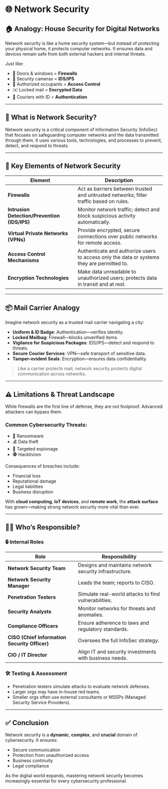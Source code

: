 # 🌐 Network Security

## 🏠 Analogy: House Security for Digital Networks

Network security is like a home security system—but instead of protecting your physical home, it protects computer networks. It ensures data and devices remain safe from both external hackers and internal threats.

Just like:
- 🔐 Doors & windows = **Firewalls**
- 🚨 Security cameras = **IDS/IPS**
- 🧍 Authorized occupants = **Access Control**
- ✉️ Locked mail = **Encrypted Data**
- 🧳 Couriers with ID = **Authentication**

---

## 🔧 What is Network Security?

Network security is a critical component of Information Security (InfoSec) that focuses on safeguarding computer networks and the data transmitted through them. It uses various tools, technologies, and processes to prevent, detect, and respond to threats.

---

## 🧩 Key Elements of Network Security

| Element                             | Description                                                                                  |
|-------------------------------------|----------------------------------------------------------------------------------------------|
| **Firewalls**                       | Act as barriers between trusted and untrusted networks; filter traffic based on rules.       |
| **Intrusion Detection/Prevention (IDS/IPS)** | Monitor network traffic; detect and block suspicious activity automatically.         |
| **Virtual Private Networks (VPNs)** | Provide encrypted, secure connections over public networks for remote access.                |
| **Access Control Mechanisms**       | Authenticate and authorize users to access only the data or systems they are permitted to.   |
| **Encryption Technologies**         | Make data unreadable to unauthorized users; protects data in transit and at rest.            |

---

## 📦 Mail Carrier Analogy

Imagine network security as a trusted mail carrier navigating a city:

- **Uniform & ID Badge**: Authentication—verifies identity.
- **Locked Mailbag**: Firewall—blocks unverified items.
- **Vigilance for Suspicious Packages**: IDS/IPS—detect and respond to threats.
- **Secure Courier Services**: VPN—safe transport of sensitive data.
- **Tamper-evident Seals**: Encryption—ensures data confidentiality.

> Like a carrier protects mail, network security protects digital communication across networks.

---

## ⚠️ Limitations & Threat Landscape

While firewalls are the first line of defense, they are not foolproof. Advanced attackers can bypass them.

### Common Cybersecurity Threats:
- 🛑 Ransomware
- 💰 Data theft
- 🎯 Targeted espionage
- 🕵️ Hacktivism

Consequences of breaches include:
- Financial loss
- Reputational damage
- Legal liabilities
- Business disruption

With **cloud computing**, **IoT devices**, and **remote work**, the **attack surface** has grown—making strong network security more vital than ever.

---

## 🧑‍💼 Who’s Responsible?

### 🔒 Internal Roles

| Role                      | Responsibility                                                                 |
|---------------------------|-------------------------------------------------------------------------------|
| **Network Security Team** | Designs and maintains network security infrastructure.                        |
| **Network Security Manager** | Leads the team; reports to CISO.                                              |
| **Penetration Testers**   | Simulate real-world attacks to find vulnerabilities.                          |
| **Security Analysts**     | Monitor networks for threats and anomalies.                                   |
| **Compliance Officers**   | Ensure adherence to laws and regulatory standards.                            |
| **CISO (Chief Information Security Officer)** | Oversees the full InfoSec strategy.                               |
| **CIO / IT Director**     | Align IT and security investments with business needs.                        |

### 🛠️ Testing & Assessment
- Penetration testers simulate attacks to evaluate network defenses.
- Larger orgs may have in-house red teams.
- Smaller orgs often use external consultants or MSSPs (Managed Security Service Providers).

---

## ✅ Conclusion

Network security is a **dynamic**, **complex**, and **crucial** domain of cybersecurity. It ensures:

- Secure communication
- Protection from unauthorized access
- Business continuity
- Legal compliance

As the digital world expands, mastering network security becomes increasingly essential for every cybersecurity professional.

